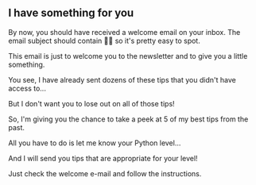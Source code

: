## I have something for you

By now, you should have received a welcome email on your inbox.
The email subject should contain 🐍💧 so it's pretty easy to spot.

This email is just to welcome you to the newsletter and to give you a little something.

You see, I have already sent dozens of these tips that you didn't have access to...

But I don't want you to lose out on all of those tips!

So, I'm giving you the chance to take a peek at 5 of my best tips from the past.

All you have to do is let me know your Python level...

And I will send you tips that are appropriate for your level!

Just check the welcome e-mail and follow the instructions.
